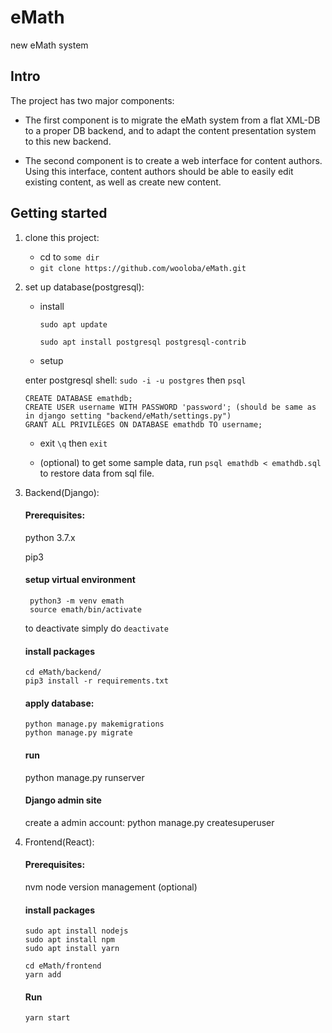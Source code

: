 # eMath
new eMath system

## Intro
The project has two major components:

- The first component is to migrate the eMath system from a flat XML-DB to a proper DB backend, and to adapt the content presentation system to this new backend.

- The second component is to create a web interface for content authors. Using this interface, content authors should be able to easily edit existing content, as well as create new content.

## Getting started

1. clone this project:
   * cd to ` some dir ` 
   * `git clone https://github.com/wooloba/eMath.git` 
  
2. set up database(postgresql):
   * install
   
      `sudo apt update`
   
      `sudo apt install postgresql postgresql-contrib`
   
   * setup
   
   enter postgresql shell: `sudo -i -u postgres` then `psql`
   ```
   CREATE DATABASE emathdb;
   CREATE USER username WITH PASSWORD 'password'; (should be same as in django setting "backend/eMath/settings.py")
   GRANT ALL PRIVILEGES ON DATABASE emathdb TO username;
   ```
   * exit
   `\q` then `exit`
   
   * (optional) to get some sample data, 
    run `psql emathdb < emathdb.sql` to restore data from sql file.
   
3. Backend(Django):
     #### Prerequisites:
     
     python 3.7.x
     
     pip3
     
     #### setup virtual environment
     
     ```
      python3 -m venv emath
      source emath/bin/activate
     ```
     to deactivate simply do `deactivate`
     
     #### install packages
     
     ```
     cd eMath/backend/
     pip3 install -r requirements.txt
     
     ```
     
     #### apply database:
     ```
     python manage.py makemigrations
     python manage.py migrate
     ```
     
     #### run
     python manage.py runserver 
     
     #### Django admin site
     create a admin account:
     python manage.py createsuperuser
     
4. Frontend(React):

     #### Prerequisites:
 
     nvm node version management (optional)
     
     #### install packages
     ```
     sudo apt install nodejs
     sudo apt install npm
     sudo apt install yarn
     
     cd eMath/frontend
     yarn add 
     ```
     
     
     #### Run
     
     ```
     yarn start
     ```
     
     
     
     
     
        
        
   
